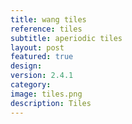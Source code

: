 ```yaml
---
title: wang tiles
reference: tiles
subtitle: aperiodic tiles
layout: post
featured: true
design: 
version: 2.4.1
category: 
image: tiles.png
description: Tiles
---
```

